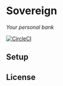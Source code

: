 # Sovereign

_Your personal bank_

[![CircleCI](https://circleci.com/gh/Altoros/sovereign.svg?style=svg&circle-token=c896805e7605d1f3fbc799cc83e4b76a86a7514d)](https://circleci.com/gh/Altoros/sovereign)

## Setup

## License
